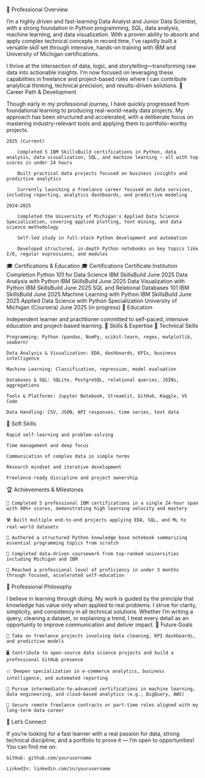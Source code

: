 💼 Professional Overview

I’m a highly driven and fast-learning Data Analyst and Junior Data Scientist, with a strong foundation in Python programming, SQL, data analysis, machine learning, and data visualization. With a proven ability to absorb and apply complex technical concepts in record time, I’ve rapidly built a versatile skill set through intensive, hands-on training with IBM and University of Michigan certifications.

I thrive at the intersection of data, logic, and storytelling—transforming raw data into actionable insights. I’m now focused on leveraging these capabilities in freelance and project-based roles where I can contribute analytical thinking, technical precision, and results-driven solutions.
🧭 Career Path & Development

Though early in my professional journey, I have quickly progressed from foundational learning to producing real-world-ready data projects. My approach has been structured and accelerated, with a deliberate focus on mastering industry-relevant tools and applying them to portfolio-worthy projects.

    2025 (Current)

        Completed 5 IBM SkillsBuild certifications in Python, data analysis, data visualization, SQL, and machine learning — all with top scores in under 24 hours

        Built practical data projects focused on business insights and predictive analytics

        Currently launching a freelance career focused on data services, including reporting, analytics dashboards, and predictive modeling

    2024–2025

        Completed the University of Michigan's Applied Data Science Specialization, covering applied plotting, text mining, and data science methodology

        Self-led study in full-stack Python development and automation

        Developed structured, in-depth Python notebooks on key topics like I/O, regular expressions, and modules

🎓 Certifications & Education
🎓 Certifications
Certificate	Institution	Completion
Python 101 for Data Science	IBM SkillsBuild	June 2025
Data Analysis with Python	IBM SkillsBuild	June 2025
Data Visualization with Python	IBM SkillsBuild	June 2025
SQL and Relational Databases 101	IBM SkillsBuild	June 2025
Machine Learning with Python	IBM SkillsBuild	June 2025
Applied Data Science with Python Specialization	University of Michigan (Coursera)	June 2025 (in progress)
📘 Education

Independent learner and practitioner committed to self-paced, intensive education and project-based learning.
🧠 Skills & Expertise
🧮 Technical Skills

    Programming: Python (pandas, NumPy, scikit-learn, regex, matplotlib, seaborn)

    Data Analysis & Visualization: EDA, dashboards, KPIs, business intelligence

    Machine Learning: Classification, regression, model evaluation

    Databases & SQL: SQLite, PostgreSQL, relational queries, JOINs, aggregations

    Tools & Platforms: Jupyter Notebook, Streamlit, GitHub, Kaggle, VS Code

    Data Handling: CSV, JSON, API responses, time series, text data

🤝 Soft Skills

    Rapid self-learning and problem-solving

    Time management and deep focus

    Communication of complex data in simple terms

    Research mindset and iterative development

    Freelance-ready discipline and project ownership

🏆 Achievements & Milestones

    🎯 Completed 5 professional IBM certifications in a single 24-hour span with 90%+ scores, demonstrating high learning velocity and mastery

    🛠️ Built multiple end-to-end projects applying EDA, SQL, and ML to real-world datasets

    📘 Authored a structured Python knowledge base notebook summarizing essential programming topics from scratch

    🧪 Completed data-driven coursework from top-ranked universities including Michigan and IBM

    🧠 Reached a professional level of proficiency in under 3 months through focused, accelerated self-education

🌟 Professional Philosophy

I believe in learning through doing. My work is guided by the principle that knowledge has value only when applied to real problems. I strive for clarity, simplicity, and consistency in all technical solutions. Whether I’m writing a query, cleaning a dataset, or explaining a trend, I treat every detail as an opportunity to improve communication and deliver impact.
🚀 Future Goals

    🧩 Take on freelance projects involving data cleaning, KPI dashboards, and predictive models

    🖥️ Contribute to open-source data science projects and build a professional GitHub presence

    📈 Deepen specialization in e-commerce analytics, business intelligence, and automated reporting

    🧠 Pursue intermediate-to-advanced certifications in machine learning, data engineering, and cloud-based analytics (e.g., BigQuery, AWS)

    💼 Secure remote freelance contracts or part-time roles aligned with my long-term data career

💬 Let’s Connect

If you’re looking for a fast learner with a real passion for data, strong technical discipline, and a portfolio to prove it — I’m open to opportunities!
You can find me on:

    GitHub: github.com/yourusername

    LinkedIn: linkedin.com/in/yourusername
